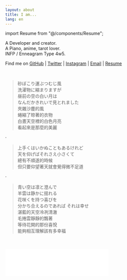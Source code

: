 ```yaml
---
layout: about
title: I am...
lang: en
---
```


import Resume from "@/components/Resume";

A Developer and creator.  
A Piano, anime, tarot lover.  
INFP / Enneagram Type 4w5.  

Find me on [GitHub](https://github.com/raptazure) | [Twitter](https://twitter.com/raptazure) | [Instagram](https://www.instagram.com/raptazure/) | [Email](raptazure@foxmail.com) | [Resume](https://github.com/raptazure/resume)

<br />   

<div lang="ja">

> 砂ぼこり運ぶつむじ風  
> 洗濯物に縮まりますが  
> 昼前の空の白い月は  
> なんだかきれいで見とれました  
> 夾雜沙塵的風  
> 蜷縮了晾著的衣物  
> 白晝天空裡的白色月亮  
> 看起來是那麼的美麗  

·

> 上手くはいかぬこともあるけれど  
> 天を仰げばそれさえ小さくて  
> 總有不順遂的時候  
> 但只要仰望著天就會覺得微不足道  

·

> 青い空は凛と澄んで  
> 羊雲は静かに揺れる  
> 花咲くを持つ喜びを  
> 分かち合えるのであれば それは幸せ  
> 湛藍的天空冷冽清澈  
> 毛捲雲靜靜的飄著  
> 等待花開的那份喜悅    
> 能夠相互理解該有多幸福  

</div>

<br />   
<br />   



<div>
<iframe frameborder="no"  width="330" height="86" src="//music.163.com/outchain/player?type=2&id=423104158&auto=0&height=66"></iframe>
</div>